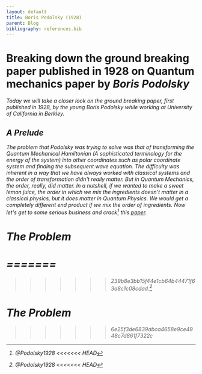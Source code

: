 ```yaml
---
layout: default
title: Boris Podolsky (1928)
parent: Blog
bibliography: references.bib
---
```


# Breaking down the ground breaking paper published in 1928 on Quantum mechanics paper by <em>Boris Podolsky<em>

Today we will take a closer look on the ground breaking paper, first published in 1928, by the young Boris Podolsky while working at University of California in Berkley.

## A Prelude
The problem that Podolsky was trying to solve was that of transforming the Quantum Mechanical Hamiltonian (A sophisticated terminology for the energy of the system) into other coordinates such as polar coordinate system and finding the subsequent wave equation. The difficulty was inherent in a way that we have always worked with classical systems and the order of transformation didn't really matter. But in Quantum Mechanics, the order, *really*, did matter. In a nutshell, if we wanted to make a sweet lemon juice, the order in which we mix the ingredients doesn't matter in a classical physics, but it does matter in Quantum Physics. We would get a completely different end product if we mix the order of ingredients. Now let's get to some serious business and crack[^fn1] this [paper](https://journals.aps.org/pr/abstract/10.1103/PhysRev.32.812).

# The Problem


[^fn1]: @Podolsky1928
<<<<<<< HEAD

=======
=======
[^fn1]: [@Podolsky1928]
<!--stackedit_data:
eyJoaXN0b3J5IjpbLTExMTE4ODA5MzJdfQ==
-->
>>>>>>> 239b8e3bb15f44e1cb64b44471f63a8c1c08cdad.[^fn1] 

# The Problem

[^fn1]: [@Podolsky1928]
<!--stackedit_data:
eyJoaXN0b3J5IjpbMzAyNDk3NzFdfQ==
-->
>>>>>>> 6e25f3de6839abca4658e9ce4948c7d861f7322c
